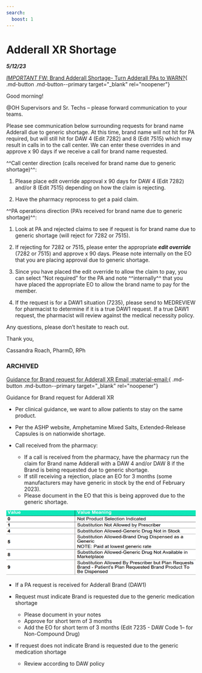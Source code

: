 ```yaml
---
search:
  boost: 1
---
```


# Adderall XR Shortage

 ***5/12/23***
 
[*IMPORTANT* FW: Brand Adderall Shortage- Turn Adderall PAs to WARN?](https://mygainwell-my.sharepoint.com/:u:/r/personal/christopher_nguyen_gainwelltechnologies_com/Documents/Evergreen/Emails/FW_%20_IMPORTANT_%20FW_%20Brand%20Adderall%20Shortage-%20Turn%20Adderall%20PAs%20to%20WARN_.msg?csf=1&web=1&e=OjhLZq){ .md-button .md-button--primary target="_blank" rel="noopener"}

Good morning!

@OH Supervisors and Sr. Techs – please forward communication to your teams.

Please see communication below surrounding requests for brand name Adderall due to generic shortage. At this time, brand name will not hit for PA required, but will still hit for DAW 4 (Edit 7282) and 8 (Edit 7515) which may result in calls in to the call center. We can enter these overrides in and approve x 90 days if we receive a call for brand name requested.

^^Call center direction (calls received for brand name due to generic shortage)^^:

1. Please place edit override approval x 90 days for DAW 4 (Edit 7282) and/or 8 (Edit 7515) depending on how the claim is rejecting.

2. Have the pharmacy reprocess to get a paid claim.

^^PA operations direction (PA’s received for brand name due to generic shortage)^^:

1. Look at PA and rejected claims to see if request is for brand name due to generic shortage (will reject for 7282 or 7515).

2. If rejecting for 7282 or 7515, please enter the appropriate ***edit override*** (7282 or 7515) and approve x 90 days. Please note internally on the EO that you are placing approval due to generic shortage.

3. Since you have placed the edit override to allow the claim to pay, you can select “Not required” for the PA and note ^^internally^^ that you have placed the appropriate EO to allow the brand name to pay for the member.

4. If the request is for a DAW1 situation (7235), please send to MEDREVIEW for pharmacist to determine if it is a true DAW1 request. If a true DAW1 request, the pharmacist will review against the medical necessity policy.

Any questions, please don’t hesitate to reach out.

Thank you,

Cassandra Roach, PharmD, RPh










### ARCHIVED

[Guidance for Brand request for Adderall XR Email :material-email:](https://mygainwell-my.sharepoint.com/:u:/r/personal/christopher_nguyen_gainwelltechnologies_com/Documents/Evergreen/Emails/Guidance%20for%20Brand%20request%20for%20Adderall%20XR.msg?csf=1&web=1&e=kZJPle){ .md-button .md-button--primary target="_blank" rel="noopener"}

Guidance for Brand request for Adderall XR
 
- Per clinical guidance, we want to allow patients to stay on the same product.
- Per the ASHP website, Amphetamine Mixed Salts, Extended-Release Capsules is on nationwide shortage. 
- Call received from the pharmacy:
 
	- If a call is received from the pharmacy, have the pharmacy run the claim for Brand name Adderall with a DAW 4 and/or DAW 8 if the Brand is being requested due to generic shortage.
	- If still receiving a rejection, place an EO for 3 months (some manufacturers may have generic in stock by the end of February 2023).
	- Please document in the EO that this is being approved due to the generic shortage.
 
![Alt text](../../../img/Pharmacist_Reference_Guide_Attachments/Adderall.gif)
 
- If a PA request is received for Adderall Brand (DAW1)
 
- Request must indicate Brand is requested due to the generic medication shortage
	- Please document in your notes
	- Approve for short term of 3 months			
	- Add the EO for short term of 3 months (Edit 7235 - DAW Code 1– for Non-Compound Drug)
	 
- If request does not indicate Brand is requested due to the generic medication shortage
	- Review according to DAW policy
